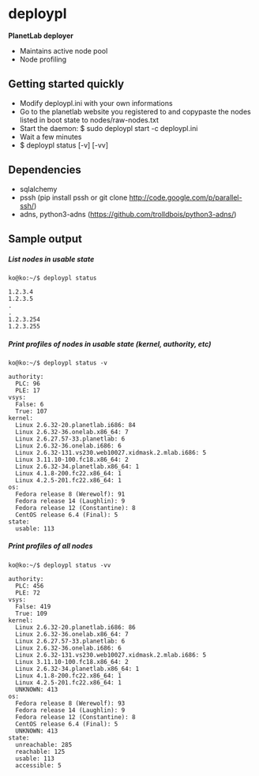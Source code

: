# deploypl
   **PlanetLab deployer**
   - Maintains active node pool
   - Node profiling
  
## Getting started quickly

   - Modify deploypl.ini with your own informations
   - Go to the planetlab website you registered to and copypaste the nodes listed in boot state to nodes/raw-nodes.txt
   - Start the daemon: $ sudo deploypl start -c deploypl.ini
   - Wait a few minutes
   - $ deploypl status [-v] [-vv]


## Dependencies
   - sqlalchemy
   - pssh (pip install pssh or git clone http://code.google.com/p/parallel-ssh/)
   - adns, python3-adns (https://github.com/trolldbois/python3-adns/)

## Sample output
##### List nodes in usable state 
    ko@ko:~/$ deploypl status

    1.2.3.4
    1.2.3.5
    .
    .
    1.2.3.254
    1.2.3.255


##### Print profiles of nodes in usable state (kernel, authority, etc)
    ko@ko:~/$ deploypl status -v

    authority:
      PLC: 96
      PLE: 17
    vsys:
      False: 6
      True: 107
    kernel:
      Linux 2.6.32-20.planetlab.i686: 84
      Linux 2.6.32-36.onelab.x86_64: 7
      Linux 2.6.27.57-33.planetlab: 6
      Linux 2.6.32-36.onelab.i686: 6
      Linux 2.6.32-131.vs230.web10027.xidmask.2.mlab.i686: 5
      Linux 3.11.10-100.fc18.x86_64: 2
      Linux 2.6.32-34.planetlab.x86_64: 1
      Linux 4.1.8-200.fc22.x86_64: 1
      Linux 4.2.5-201.fc22.x86_64: 1
    os:
      Fedora release 8 (Werewolf): 91
      Fedora release 14 (Laughlin): 9
      Fedora release 12 (Constantine): 8
      CentOS release 6.4 (Final): 5
    state:
      usable: 113

##### Print profiles of all nodes
    ko@ko:~/$ deploypl status -vv

    authority:
      PLC: 456
      PLE: 72
    vsys:
      False: 419
      True: 109
    kernel:
      Linux 2.6.32-20.planetlab.i686: 86
      Linux 2.6.32-36.onelab.x86_64: 7
      Linux 2.6.27.57-33.planetlab: 6
      Linux 2.6.32-36.onelab.i686: 6
      Linux 2.6.32-131.vs230.web10027.xidmask.2.mlab.i686: 5
      Linux 3.11.10-100.fc18.x86_64: 2
      Linux 2.6.32-34.planetlab.x86_64: 1
      Linux 4.1.8-200.fc22.x86_64: 1
      Linux 4.2.5-201.fc22.x86_64: 1
      UNKNOWN: 413
    os:
      Fedora release 8 (Werewolf): 93
      Fedora release 14 (Laughlin): 9
      Fedora release 12 (Constantine): 8
      CentOS release 6.4 (Final): 5
      UNKNOWN: 413
    state:
      unreachable: 285
      reachable: 125
      usable: 113
      accessible: 5

